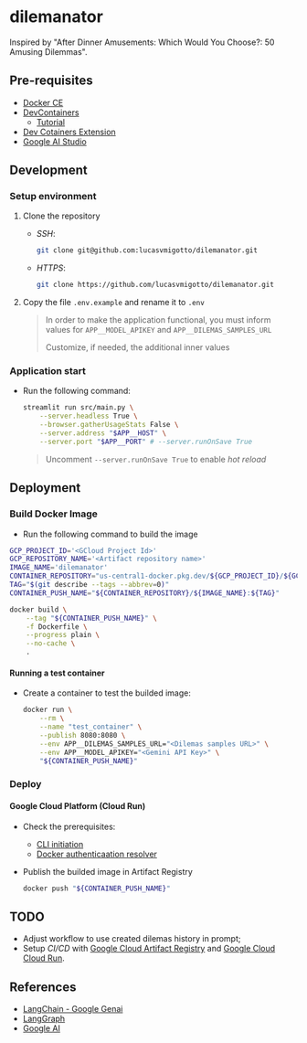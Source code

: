 # dilemanator

Inspired by "After Dinner Amusements: Which Would You Choose?: 50 Amusing Dilemmas".

## Pre-requisites

* [Docker CE](https://docs.docker.com/engine/install/)
* [DevContainers](https://code.visualstudio.com/docs/devcontainers/containers)
  * [Tutorial](https://code.visualstudio.com/docs/devcontainers/tutorial)
* [Dev Cotainers Extension](https://marketplace.visualstudio.com/items?itemName=ms-vscode-remote.remote-containers)
* [Google AI Studio](https://aistudio.google.com/apikey)

## Development

### Setup environment

1. Clone the repository

    * _SSH_:

        ```bash
        git clone git@github.com:lucasvmigotto/dilemanator.git
        ```

    * _HTTPS_:

        ```bash
        git clone https://github.com/lucasvmigotto/dilemanator.git
        ```

2. Copy the file `.env.example` and rename it to `.env`

    > In order to make the application functional, you must inform values for `APP__MODEL_APIKEY` and `APP__DILEMAS_SAMPLES_URL`
    >
    > Customize, if needed, the additional  inner values

### Application start

* Run the following command:

    ```bash
    streamlit run src/main.py \
        --server.headless True \
        --browser.gatherUsageStats False \
        --server.address "$APP__HOST" \
        --server.port "$APP__PORT" # --server.runOnSave True
    ```

    > Uncomment `--server.runOnSave True` to enable _hot reload_

## Deployment

### Build Docker Image

* Run the following command to build the image

```bash
GCP_PROJECT_ID='<GCloud Project Id>'
GCP_REPOSITORY_NAME='<Artifact repository name>'
IMAGE_NAME='dilemanator'
CONTAINER_REPOSITORY="us-central1-docker.pkg.dev/${GCP_PROJECT_ID}/${GCP_REPOSITORY_NAME}"
TAG="$(git describe --tags --abbrev=0)"
CONTAINER_PUSH_NAME="${CONTAINER_REPOSITORY}/${IMAGE_NAME}:${TAG}"

docker build \
    --tag "${CONTAINER_PUSH_NAME}" \
    -f Dockerfile \
    --progress plain \
    --no-cache \
    .
```

#### Running a test container

* Create a container to test the builded image:

    ```bash
    docker run \
        --rm \
        --name "test_container" \
        --publish 8080:8080 \
        --env APP__DILEMAS_SAMPLES_URL="<Dilemas samples URL>" \
        --env APP__MODEL_APIKEY="<Gemini API Key>" \
        "${CONTAINER_PUSH_NAME}"
    ```

### Deploy

#### Google Cloud Platform (Cloud Run)

* Check the prerequisites:
  * [CLI initiation](https://cloud.google.com/sdk/docs/initializing)
  * [Docker authenticaation resolver](https://cloud.google.com/artifact-registry/docs/docker/store-docker-container-images)

* Publish the builded image in Artifact Registry

    ```bash
    docker push "${CONTAINER_PUSH_NAME}"
    ```

## TODO

* Adjust workflow to use created dilemas history in prompt;
* Setup _CI/CD_ with [Google Cloud Artifact Registry](https://cloud.google.com/artifact-registry/docs) and [Google Cloud Cloud Run](https://cloud.google.com/run/docs/overview/what-is-cloud-run).


## References

* [LangChain - Google Genai](https://python.langchain.com/docs/integrations/chat/google_generative_ai/)
* [LangGraph](https://langchain-ai.github.io/langgraph/)
* [Google AI](https://ai.google.dev/gemini-api/docs)
